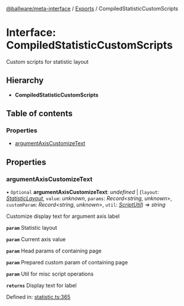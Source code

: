 [@ballware/meta-interface](../README.md) / [Exports](../modules.md) / CompiledStatisticCustomScripts

# Interface: CompiledStatisticCustomScripts

Custom scripts for statistic layout

## Hierarchy

* **CompiledStatisticCustomScripts**

## Table of contents

### Properties

- [argumentAxisCustomizeText](compiledstatisticcustomscripts.md#argumentaxiscustomizetext)

## Properties

### argumentAxisCustomizeText

• `Optional` **argumentAxisCustomizeText**: *undefined* \| (`layout`: [*StatisticLayout*](statisticlayout.md), `value`: *unknown*, `params`: *Record*<*string*, *unknown*\>, `customParam`: *Record*<*string*, *unknown*\>, `util`: [*ScriptUtil*](scriptutil.md)) => *string*

Customize display text for argument axis label

**`param`** Statistic layout

**`param`** Current axis value

**`param`** Head params of containing page

**`param`** Prepared custom param of containing page

**`param`** Util for misc script operations

**`returns`** Display text for label

Defined in: [statistic.ts:365](https://github.com/frankball/ballware-meta-interface/blob/157bdb2/src/statistic.ts#L365)

